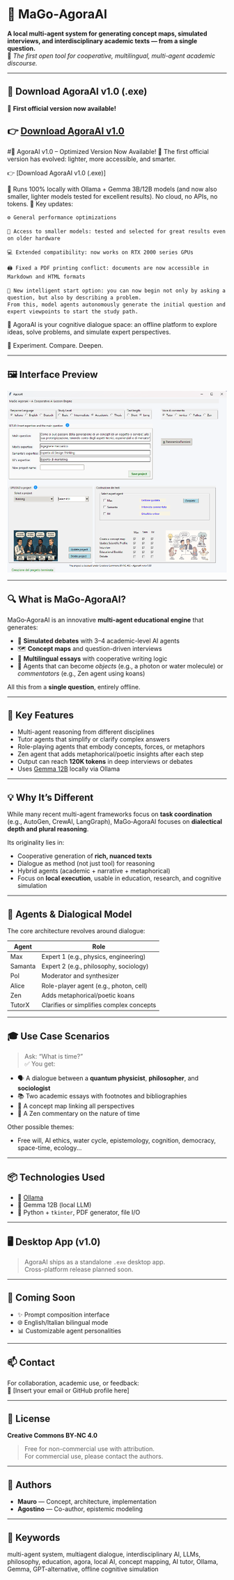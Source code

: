 # 🧠 MaGo‑AgoraAI

**A local multi-agent system for generating concept maps, simulated interviews, and interdisciplinary academic texts — from a single question.**  
🎯 *The first open tool for cooperative, multilingual, multi-agent academic discourse.*

---

## 🚀 Download AgoraAI v1.0 (.exe)

🎉 **First official version now available!**

👉 [**Download AgoraAI v1.0**](https://drive.google.com/uc?export=download&id=1PS9eNMUcnWsSeSIBwsZooD0pZxIfD5Gf)
---

#🚀 AgoraAI v1.0 – Optimized Version Now Available!
🎉 The first official version has evolved: lighter, more accessible, and smarter.

👉 [Download AgoraAI v1.0 (.exe)]

🧠 Runs 100% locally with Ollama + Gemma 3B/12B models (and now also smaller, lighter models tested for excellent results).
No cloud, no APIs, no tokens.
🔧 Key updates:

    ⚙️ General performance optimizations

    🧩 Access to smaller models: tested and selected for great results even on older hardware

    💻 Extended compatibility: now works on RTX 2000 series GPUs

    🖨️ Fixed a PDF printing conflict: documents are now accessible in Markdown and HTML formats

    🧭 New intelligent start option: you can now begin not only by asking a question, but also by describing a problem.
    From this, model agents autonomously generate the initial question and expert viewpoints to start the study path.

📌 AgoraAI is your cognitive dialogue space: an offline platform to explore ideas, solve problems, and simulate expert perspectives.

🧪 Experiment. Compare. Deepen.

---

## 🖼 Interface Preview

![Screenshot](images/versione_l.png)

---

## 🔍 What is MaGo‑AgoraAI?

MaGo‑AgoraAI is an innovative **multi-agent educational engine** that generates:

- 🧠 **Simulated debates** with 3–4 academic-level AI agents  
- 🗺️ **Concept maps** and question-driven interviews  
- 📘 **Multilingual essays** with cooperative writing logic  
- 🧪 Agents that can become *objects* (e.g., a photon or water molecule) or *commentators* (e.g., Zen agent using koans)  

All this from a **single question**, entirely offline.

---

## 🧩 Key Features

- Multi-agent reasoning from different disciplines  
- Tutor agents that simplify or clarify complex answers  
- Role-playing agents that embody concepts, forces, or metaphors  
- Zen agent that adds metaphorical/poetic insights after each step  
- Output can reach **120K tokens** in deep interviews or debates  
- Uses [Gemma 12B](https://ai.google.dev/gemma) locally via Ollama

---

## 💡 Why It’s Different

While many recent multi-agent frameworks focus on **task coordination** (e.g., AutoGen, CrewAI, LangGraph), MaGo‑AgoraAI focuses on **dialectical depth and plural reasoning**.

Its originality lies in:

- Cooperative generation of **rich, nuanced texts**
- Dialogue as method (not just tool) for reasoning
- Hybrid agents (academic + narrative + metaphorical)
- Focus on **local execution**, usable in education, research, and cognitive simulation

---

## 🧠 Agents & Dialogical Model

The core architecture revolves around dialogue:

| Agent   | Role                                        |
|---------|---------------------------------------------|
| Max     | Expert 1 (e.g., physics, engineering)       |
| Samanta | Expert 2 (e.g., philosophy, sociology)      |
| Pol     | Moderator and synthesizer                   |
| Alice   | Role-player agent (e.g., photon, cell)      |
| Zen     | Adds metaphorical/poetic koans              |
| TutorX  | Clarifies or simplifies complex concepts    |

---

## 🎓 Use Case Scenarios

> Ask: “What is time?”  
✅ You get:  

- 🗣️ A dialogue between a **quantum physicist**, **philosopher**, and **sociologist**  
- 📚 Two academic essays with footnotes and bibliographies  
- 🧭 A concept map linking all perspectives  
- 💬 A Zen commentary on the nature of time

Other possible themes:

- Free will, AI ethics, water cycle, epistemology, cognition, democracy, space-time, ecology...

---

## 📦 Technologies Used

- 🧠 [Ollama](https://ollama.com/)  
- 🧠 Gemma 12B (local LLM)  
- 🐍 Python + `tkinter`, PDF generator, file I/O  

---

## 🖥️ Desktop App (v1.0)

> AgoraAI ships as a standalone `.exe` desktop app.  
> Cross-platform release planned soon.

---

## 🧪 Coming Soon

- ✨ Prompt composition interface  
- 🌐 English/Italian bilingual mode  
- 📊 Customizable agent personalities  

---

## 📫 Contact

For collaboration, academic use, or feedback:  
📧 [Insert your email or GitHub profile here]

---

## 🧾 License

**Creative Commons BY‑NC 4.0**  
> Free for non-commercial use with attribution.  
> For commercial use, please contact the authors.

---

## 👥 Authors

- **Mauro** — Concept, architecture, implementation  
- **Agostino** — Co-author, epistemic modeling  

---

## 🔎 Keywords

multi-agent system, multiagent dialogue, interdisciplinary AI, LLMs, philosophy, education, agora, local AI, concept mapping, AI tutor, Ollama, Gemma, GPT-alternative, offline cognitive simulation

